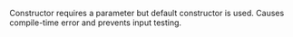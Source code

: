 Constructor requires a parameter but default constructor is used. Causes compile-time error and prevents input testing.